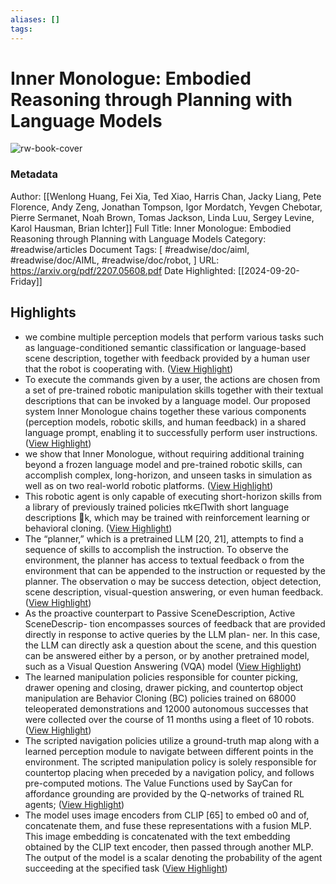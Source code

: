 ```yaml
---
aliases: []
tags:
---
```

# Inner Monologue: Embodied Reasoning through Planning with Language Models

![rw-book-cover](https://readwise-assets.s3.amazonaws.com/media/uploaded_book_covers/profile_200658/VZCrxa-_jEJFsHaIvP40IHxZPdxeTze3X6g01Dw97b8-cover_7ERh5B7.png)
### Metadata
Author: [[Wenlong Huang, Fei Xia, Ted Xiao, Harris Chan, Jacky Liang, Pete Florence, Andy Zeng, Jonathan Tompson, Igor Mordatch, Yevgen Chebotar, Pierre Sermanet, Noah Brown, Tomas Jackson, Linda Luu, Sergey Levine, Karol Hausman, Brian Ichter]]
Full Title: Inner Monologue: Embodied Reasoning through Planning with Language Models
Category: #readwise/articles
Document Tags: [ #readwise/doc/aiml,  #readwise/doc/AIML,  #readwise/doc/robot, ]
URL: https://arxiv.org/pdf/2207.05608.pdf
Date Highlighted: [[2024-09-20-Friday]]

## Highlights
- we combine multiple perception models that perform various tasks such as
  language-conditioned semantic classification or language-based scene description, together with feedback
  provided by a human user that the robot is cooperating with. ([View Highlight](https://read.readwise.io/read/01gnzx6h0596cgpqw38fan2ycv))
- To execute the commands given by a user, the
  actions are chosen from a set of pre-trained robotic manipulation skills together with their textual descriptions
  that can be invoked by a language model. Our proposed system Inner Monologue chains together these
  various components (perception models, robotic skills, and human feedback) in a shared language prompt,
  enabling it to successfully perform user instructions. ([View Highlight](https://read.readwise.io/read/01gnzx72101wvmkjmk4y52s7pz))
- we show that Inner Monologue, without requiring additional training beyond a frozen language model
  and pre-trained robotic skills, can accomplish complex, long-horizon, and unseen tasks in simulation as well
  as on two real-world robotic platforms. ([View Highlight](https://read.readwise.io/read/01gnzx850z4pqxqmmvjm0h2m5t))
- This robotic agent is only capable of executing short-horizon skills from a library of previously
  trained policies πk∈Πwith short language descriptions k, which may be trained with reinforcement learning
  or behavioral cloning. ([View Highlight](https://read.readwise.io/read/01gnzx95c0mnm7k8bqv6cndncd))
- The “planner,” which is a pretrained LLM [20, 21], attempts to find a sequence of
  skills to accomplish the instruction. To observe the environment, the planner has access to textual feedback
  o from the environment that can be appended to the instruction or requested by the planner. The observation
  o may be success detection, object detection, scene description, visual-question answering, or even human
  feedback. ([View Highlight](https://read.readwise.io/read/01gnzxa4bgnpy60cp2m2t4jqa8))
- As the proactive counterpart to Passive SceneDescription, Active SceneDescrip-
  tion encompasses sources of feedback that are provided directly in response to active queries by the LLM plan-
  ner. In this case, the LLM can directly ask a question about the scene, and this question can be answered either
  by a person, or by another pretrained model, such as a Visual Question Answering (VQA) model ([View Highlight](https://read.readwise.io/read/01gnzxg1acfxw7bsfrff2e57ay))
- The learned manipulation policies
  responsible for counter picking, drawer opening and closing, drawer picking, and countertop object
  manipulation are Behavior Cloning (BC) policies trained on 68000 teleoperated demonstrations and 12000
  autonomous successes that were collected over the course of 11 months using a fleet of 10 robots. ([View Highlight](https://read.readwise.io/read/01gnzypcfxwbpmse5k0dbst8b3))
- The scripted navigation policies utilize a ground-truth map along with a learned
  perception module to navigate between different points in the environment. The scripted manipulation policy
  is solely responsible for countertop placing when preceded by a navigation policy, and follows pre-computed
  motions. The Value Functions used by SayCan for affordance grounding are provided by the Q-networks
  of trained RL agents; ([View Highlight](https://read.readwise.io/read/01gnzypkwvjbnv44mbrwk4hr8f))
- The model uses image encoders from
  CLIP [65] to embed o0 and of, concatenate them, and fuse these representations with a fusion MLP. This
  image embedding is concatenated with the text embedding obtained by the CLIP text encoder, then passed
  through another MLP. The output of the model is a scalar denoting the probability of the agent succeeding
  at the specified task ([View Highlight](https://read.readwise.io/read/01gnzyw544k3av37f8qezpz70p))
